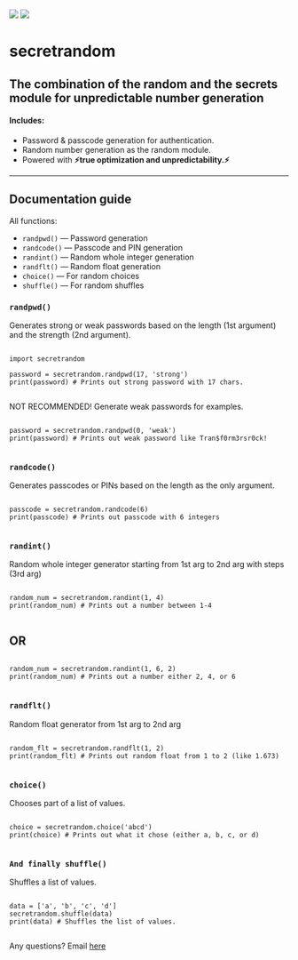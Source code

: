 \
![](https://img.shields.io/badge/pratical_for-cryptography_number_generation_and_unpredictability-blue) ![](https://img.shields.io/badge/secretrandom-v1.0.0rc1-orange)  

# secretrandom

## The combination of the **random** and the **secrets** module for unpredictable number generation

#### Includes:

*   Password & passcode generation for authentication.
*   Random number generation as the random module.
*   Powered with **⚡true optimization and unpredictability.⚡**

- - -

## Documentation guide

All functions:

*   `randpwd()` — Password generation
*   `randcode()` — Passcode and PIN generation
*   `randint()` — Random whole integer generation
*   `randflt()` — Random float generation
*   `choice()` — For random choices
*   `shuffle()` — For random shuffles

### `randpwd()`

Generates strong or weak passwords based on the length (1st argument) and the strength (2nd argument).

```

import secretrandom

password = secretrandom.randpwd(17, 'strong')
print(password) # Prints out strong password with 17 chars.
    
```

NOT RECOMMENDED! Generate weak passwords for examples.

```

password = secretrandom.randpwd(0, 'weak')
print(password) # Prints out weak password like Tran$f0rm3rsr0ck!
    
```

### `randcode()`

Generates passcodes or PINs based on the length as the only argument.

```

passcode = secretrandom.randcode(6)
print(passcode) # Prints out passcode with 6 integers
    
```

### `randint()`

Random whole integer generator starting from 1st arg to 2nd arg with steps (3rd arg)

```

random_num = secretrandom.randint(1, 4)
print(random_num) # Prints out a number between 1-4
    
```

## OR

```

random_num = secretrandom.randint(1, 6, 2)
print(random_num) # Prints out a number either 2, 4, or 6
    
```

### `randflt()`

Random float generator from 1st arg to 2nd arg

```

random_flt = secretrandom.randflt(1, 2)
print(random_flt) # Prints out random float from 1 to 2 (like 1.673)
    
```

### `choice()`

Chooses part of a list of values.

```

choice = secretrandom.choice('abcd')
print(choice) # Prints out what it chose (either a, b, c, or d)
    
```

### `And finally shuffle()`

Shuffles a list of values.

```

data = ['a', 'b', 'c', 'd']
secretrandom.shuffle(data)
print(data) # Shuffles the list of values.
    
```

Any questions? Email [here](mailto:albeback01@gmail.com?subject=Python%20library%20secretrandom%20question.)